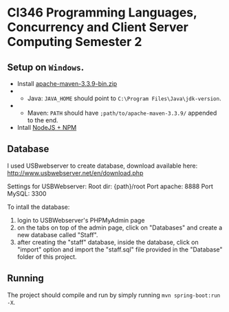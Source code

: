 # CI346 Programming Languages, Concurrency and Client Server Computing Semester 2

## Setup on `Windows`.

* Install [apache-maven-3.3.9-bin.zip](http://www.mirrorservice.org/sites/ftp.apache.org/maven/maven-3/3.3.9/binaries/apache-maven-3.3.9-bin.zip)
* * Java: `JAVA_HOME` should point to `C:\Program Files\Java\jdk-version`.
* * Maven: `PATH` should have `;path/to/apache-maven-3.3.9/` appended to the end.
* Intall [NodeJS + NPM](https://nodejs.org/en/) 

## Database
I used USBwebserver to create database, download available here: http://www.usbwebserver.net/en/download.php

Settings for USBWebserver:
Root dir: {path}/root
Port apache: 8888
Port MySQL: 3300

To intall the database:
1. login to USBWebserver's PHPMyAdmin page
2. on the tabs on top of the admin page, click on "Databases" and create a new database called "Staff".
3. after creating the "staff" database, inside the database, click on "import" option and import the "staff.sql" file provided in the "Database" folder of this project.



## Running
The project should compile and run by simply running `mvn spring-boot:run -X`. 
